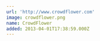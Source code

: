 ```yaml
---
url: 'http://www.crowdflower.com'
image: crowdflower.png
name: CrowdFlower
added: 2013-04-01T17:38:59.000Z
---
```


